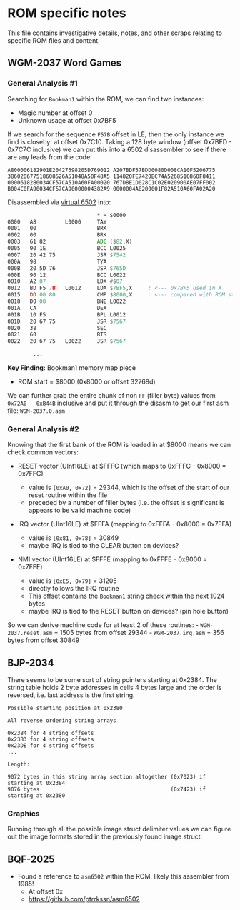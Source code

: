 # ROM specific notes

This file contains investigative details, notes, and other scraps relating to specific ROM files and content.

## WGM-2037 Word Games

### General Analysis #1

Searching for `Bookman1` within the ROM, we can find two instances:
- Magic number at offset 0
- Unknown usage at offset 0x7BF5

If we search for the sequence `F57B` offset in LE, then the only instance we find is closeby: at offset 0x7C10. Taking a 128 byte window (offset 0x7BFD - 0x7C7C inclusive) we can put this into a 6502 disassembler to see if there are any leads from the code:

```hex
A800006182901E20427598205D769012 A207BDF57BDD0080D008CA10F5206775 386020677518608526A51048A50F48A5 114820FE7420BC74A5268510860F8411 00006182B0034CF57CA510A60FA00020 767D8E1D028C1C02E020900AE07FF002 B004C0FA90034CF57CA90000004382A9 0000004A8200001F82A510A60FA02A20
```

Disassembled via [virtual 6502](https://www.masswerk.at/6502/disassembler.html) into:

```asm
                            * = $0000
0000   A8         L0000     TAY
0001   00                   BRK
0002   00                   BRK
0003   61 82                ADC ($82,X)
0005   90 1E                BCC L0025
0007   20 42 75             JSR $7542
000A   98                   TYA
000B   20 5D 76             JSR $765D
000E   90 12                BCC L0022
0010   A2 07                LDX #$07
0012   BD F5 7B   L0012     LDA $7BF5,X     ; <--- 0x7BF5 used in X
0015   DD 00 80             CMP $8000,X     ; <--- compared with ROM start address
0018   D0 08                BNE L0022
001A   CA                   DEX
001B   10 F5                BPL L0012
001D   20 67 75             JSR $7567
0020   38                   SEC
0021   60                   RTS
0022   20 67 75   L0022     JSR $7567

        ...
```

**Key Finding:** Bookman1 memory map piece
- ROM start = $8000 (0x8000 or offset 32768d)

We can further grab the entire chunk of non `FF` (filler byte) values from `0x72A0 - 0xB44B` inclusive and put it through the disasm to get our first asm file: `WGM-2037.0.asm`

### General Analysis #2

Knowing that the first bank of the ROM is loaded in at $8000 means we can check common vectors:

- RESET vector (UInt16LE) at $FFFC (which maps to 0xFFFC - 0x8000 = 0x7FFC)
    - value is `[0xA0, 0x72]` = 29344, which is the offset of the start of our reset routine within the file
    - preceded by a number of filler bytes (i.e. the offset is significant is appears to be valid machine code)

- IRQ vector (UInt16LE) at $FFFA (mapping to 0xFFFA - 0x8000 = 0x7FFA)
    - value is `[0x81, 0x78]` = 30849
    - maybe IRQ is tied to the CLEAR button on devices?

- NMI vector (UInt16LE) at $FFFE (mapping to 0xFFFE - 0x8000 = 0x7FFE)
    - value is `[0xE5, 0x79]` = 31205
    - directly follows the IRQ routine
    - This offset contains the `Bookman1` string check within the next 1024 bytes
    - maybe IRQ is tied to the RESET button on devices? (pin hole button)

So we can derive machine code for at least 2 of these routines:
    - `WGM-2037.reset.asm` = 1505 bytes from offset 29344
    - `WGM-2037.irq.asm` = 356 bytes from offset 30849


## BJP-2034

There seems to be some sort of string pointers starting at 0x2384. The string table holds 2 byte addresses in cells 4 bytes large and the order is reversed, i.e. last address is the first string.

```
Possible starting position at 0x2380

All reverse ordering string arrays

0x2384 for 4 string offsets
0x23B3 for 4 string offsets
0x23DE for 4 string offsets
...

Length:

9072 bytes in this string array section altogether (0x7023) if starting at 0x2384
9076 bytes                                         (0x7423) if starting at 0x2380
```

### Graphics

Running through all the possible image struct delimiter values we can figure out the image formats stored in the previously found image struct.


## BQF-2025
- Found a reference to `asm6502` within the ROM, likely this assembler from 1985!
    - At offset 0x
    - https://github.com/ptrrkssn/asm6502
